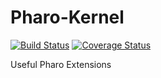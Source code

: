 # Pharo-Kernel
[![Build Status](https://travis-ci.org/ba-st/Pharo-Kernel.svg?branch=master)](https://travis-ci.org/ba-st/Pharo-Kernel)
[![Coverage Status](https://coveralls.io/repos/github/ba-st/Pharo-Kernel/badge.svg?branch=master)](https://coveralls.io/github/ba-st/Pharo-Kernel?branch=master)

Useful Pharo Extensions
